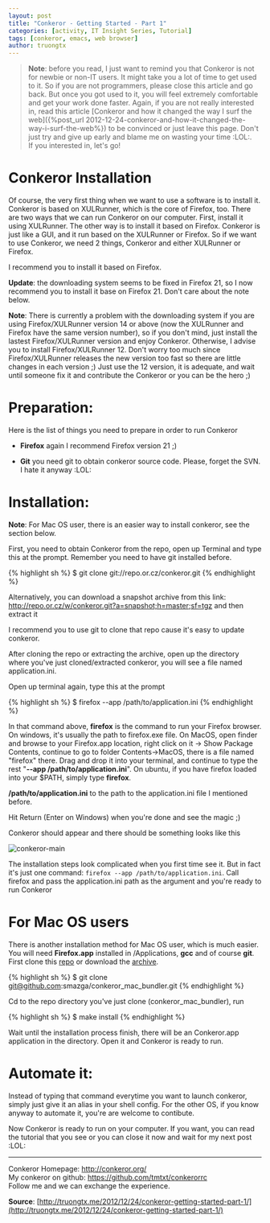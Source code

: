 ```yaml
---
layout: post
title: "Conkeror - Getting Started - Part 1"
categories: [activity, IT Insight Series, Tutorial]
tags: [conkeror, emacs, web browser]
author: truongtx
---
```


> **Note**: before you read, I just want to remind you that Conkeror is not for
> newbie or non-IT users. It might take you a lot of time to get used to it. So if
> you are not programmers, please close this article and go back. But once you got
> used to it, you will feel extremely comfortable and get your work done faster.
> Again, if you are not really interested in, read this article
> [Conkeror and how it changed the way I surf the web]({%post_url 2012-12-24-conkeror-and-how-it-changed-the-way-i-surf-the-web%})
> to be convinced or just leave this page. Don't just try and give up early and
> blame me on wasting your time :LOL:.  
> If you interested in, let's go!

# Conkeror Installation

Of course, the very first thing when we want to use a software is to install it.
Conkeror is based on XULRunner, which is the core of Firefox, too. There are two
ways that we can run Conkeror on our computer. First, install it using
XULRunner. The other way is to install it based on Firefox. Conkeror is just
like a GUI, and it run based on the XULRunner or Firefox. So if we want to use
Conkeror, we need 2 things, Conkeror and either XULRunner or Firefox.

I recommend you to install it based on Firefox.

**Update**: the downloading system seems to be fixed in Firefox 21, so I now
recommend you to install it base on Firefox 21. Don't care about the note
below.

**Note**: There is currently a problem with the downloading system if you are
using Firefox/XULRunner version 14 or above (now the XULRunner and Firefox
have the same version number), so if you don't mind, just install the lastest
Firefox/XULRunner version and enjoy Conkeror. Otherwise, I advise you to
install Firefox/XULRunner 12. Don't worry too much since Firefox/XULRunner
releases the new version too fast so there are little changes in each version
;) Just use the 12 version, it is adequate, and wait until someone fix it and
contribute the Conkeror or you can be the hero ;)

# Preparation:

Here is the list of things you need to prepare in order to run Conkeror

- **Firefox** again I recommend Firefox version 21 ;)

- **Git** you need git to obtain conkeror source code. Please, forget the SVN. I hate it anyway :LOL:

# Installation:

**Note**: For Mac OS user, there is an easier way to install conkeror, see the
  section below.

First, you need to obtain Conkeror from the repo, open up Terminal and type this at the prompt. Remember you need to have git installed before.

{% highlight sh %}
$ git clone git://repo.or.cz/conkeror.git
{% endhighlight %}

Alternatively, you can download a snapshot archive from this link: <http://repo.or.cz/w/conkeror.git?a=snapshot;h=master;sf=tgz> and then extract it

I recommend you to use git to clone that repo cause it's easy to update conkeror.

After cloning the repo or extracting the archive, open up the directory where you've just cloned/extracted conkeror, you will see a file named application.ini.

Open up terminal again, type this at the prompt

{% highlight sh %}
$ firefox --app /path/to/application.ini
{% endhighlight %}

In that command above, **firefox** is the command to run your Firefox browser. On windows, it's usually the path to firefox.exe file. On MacOS, open finder and browse to your Firefox.app location, right click on it -> Show Package Contents, continue to go to folder Contents->MacOS, there is a file named "firefox" there. Drag and drop it into your terminal, and continue to type the rest "**--app /path/to/application.ini**". On ubuntu, if you have firefox loaded into your $PATH, simply type **firefox**.

**/path/to/application.ini** to the path to the application.ini file I mentioned before.

Hit Return (Enter on Windows) when you're done and see the magic ;)

Conkeror should appear and there should be something looks like this

![conkeror-main](https://googledrive.com/host/0B7i8MgDgsMX3aVNQMUtDbUgzYTQ/uploads/2013/01/conkeror-main.png)

The installation steps look complicated when you first time see it. But in fact
it's just one command: `firefox --app /path/to/application.ini`. Call firefox and
pass the application.ini path as the argument and you're ready to run Conkeror

# For Mac OS users

There is another installation method for Mac OS user, which is much easier.
You will need **Firefox.app** installed in /Applications, **gcc** and of
course **git**. First clone this
[repo](https://github.com/smazga/conkeror_mac_bundler) or download the
[archive](https://github.com/smazga/conkeror_mac_bundler/archive/master.zip).

{% highlight sh %}
$ git clone git@github.com:smazga/conkeror_mac_bundler.git
{% endhighlight %}

Cd to the repo directory you've just clone <span>(conkeror_mac_bundler)</span>,
run

{% highlight sh %}
$ make install
{% endhighlight %}

Wait until the installation process finish, there will be an Conkeror.app
application in the directory. Open it and Conkeror is ready to run.

# Automate it:

Instead of typing that command everytime you want to launch conkeror, simply
just give it an alias in your shell config. For the other OS, if you know anyway to automate it, you're are
welcome to contibute.

Now Conkeror is ready to run on your computer. If you want, you can read the
tutorial that you see or you can close it now and wait for my next post :LOL:

-----

Conkeror Homepage: <http://conkeror.org/>  
My conkeror on github: <https://github.com/tmtxt/conkerorrc>  
Follow me and we can exchange the experience.

**Source**:
[http://truongtx.me/2012/12/24/conkeror-getting-started-part-1/](http://truongtx.me/2012/12/24/conkeror-getting-started-part-1/)
